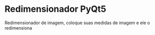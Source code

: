 # Redimensionador PyQt5 
Redimensionador de imagem, coloque suas medidas de imagem e ele o redimensiona
